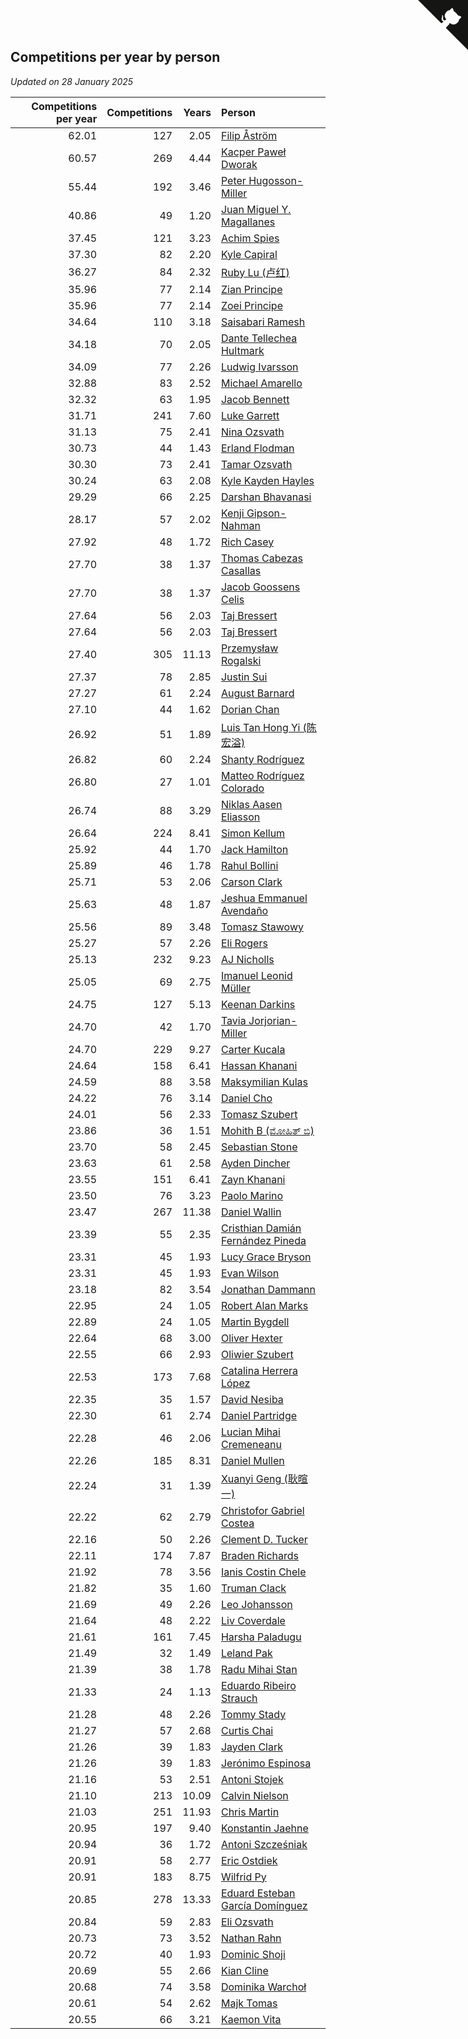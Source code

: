 ## Competitions per year by person

*Updated on 28 January 2025*

| Competitions per year | Competitions | Years | Person |
| ---: | ---: | ---: | :--- |
| 62.01 | 127 | 2.05 | [Filip Åström](https://www.worldcubeassociation.org/persons/2023ASTR01) |
| 60.57 | 269 | 4.44 | [Kacper Paweł Dworak](https://www.worldcubeassociation.org/persons/2020DWOR01) |
| 55.44 | 192 | 3.46 | [Peter Hugosson-Miller](https://www.worldcubeassociation.org/persons/2021HUGO01) |
| 40.86 | 49 | 1.20 | [Juan Miguel Y. Magallanes](https://www.worldcubeassociation.org/persons/2023MAGA09) |
| 37.45 | 121 | 3.23 | [Achim Spies](https://www.worldcubeassociation.org/persons/2021SPIE01) |
| 37.30 | 82 | 2.20 | [Kyle Capiral](https://www.worldcubeassociation.org/persons/2022CAPI02) |
| 36.27 | 84 | 2.32 | [Ruby Lu (卢红)](https://www.worldcubeassociation.org/persons/2022LURU01) |
| 35.96 | 77 | 2.14 | [Zian Principe](https://www.worldcubeassociation.org/persons/2022PRIN08) |
| 35.96 | 77 | 2.14 | [Zoei Principe](https://www.worldcubeassociation.org/persons/2022PRIN09) |
| 34.64 | 110 | 3.18 | [Saisabari Ramesh](https://www.worldcubeassociation.org/persons/2021RAME01) |
| 34.18 | 70 | 2.05 | [Dante Tellechea Hultmark](https://www.worldcubeassociation.org/persons/2023HULT01) |
| 34.09 | 77 | 2.26 | [Ludwig Ivarsson](https://www.worldcubeassociation.org/persons/2022IVAR01) |
| 32.88 | 83 | 2.52 | [Michael Amarello](https://www.worldcubeassociation.org/persons/2022AMAR09) |
| 32.32 | 63 | 1.95 | [Jacob Bennett](https://www.worldcubeassociation.org/persons/2023BENN04) |
| 31.71 | 241 | 7.60 | [Luke Garrett](https://www.worldcubeassociation.org/persons/2017GARR05) |
| 31.13 | 75 | 2.41 | [Nina Ozsvath](https://www.worldcubeassociation.org/persons/2022OZSV03) |
| 30.73 | 44 | 1.43 | [Erland Flodman](https://www.worldcubeassociation.org/persons/2023FLOD01) |
| 30.30 | 73 | 2.41 | [Tamar Ozsvath](https://www.worldcubeassociation.org/persons/2022OZSV04) |
| 30.24 | 63 | 2.08 | [Kyle Kayden Hayles](https://www.worldcubeassociation.org/persons/2022HAYL02) |
| 29.29 | 66 | 2.25 | [Darshan Bhavanasi](https://www.worldcubeassociation.org/persons/2022BHAV01) |
| 28.17 | 57 | 2.02 | [Kenji Gipson-Nahman](https://www.worldcubeassociation.org/persons/2023GIPS01) |
| 27.92 | 48 | 1.72 | [Rich Casey](https://www.worldcubeassociation.org/persons/2023CASE06) |
| 27.70 | 38 | 1.37 | [Thomas Cabezas Casallas](https://www.worldcubeassociation.org/persons/2023CASA08) |
| 27.70 | 38 | 1.37 | [Jacob Goossens Celis](https://www.worldcubeassociation.org/persons/2023CELI06) |
| 27.64 | 56 | 2.03 | [Taj Bressert](https://www.worldcubeassociation.org/persons/2023BRES01) |
| 27.64 | 56 | 2.03 | [Taj Bressert](https://www.worldcubeassociation.org/persons/2023BRES01) |
| 27.40 | 305 | 11.13 | [Przemysław Rogalski](https://www.worldcubeassociation.org/persons/2013ROGA02) |
| 27.37 | 78 | 2.85 | [Justin Sui](https://www.worldcubeassociation.org/persons/2022SUIJ01) |
| 27.27 | 61 | 2.24 | [August Barnard](https://www.worldcubeassociation.org/persons/2022BARN21) |
| 27.10 | 44 | 1.62 | [Dorian Chan](https://www.worldcubeassociation.org/persons/2023DORI01) |
| 26.92 | 51 | 1.89 | [Luis Tan Hong Yi (陈宏溢)](https://www.worldcubeassociation.org/persons/2023YILU01) |
| 26.82 | 60 | 2.24 | [Shanty Rodríguez](https://www.worldcubeassociation.org/persons/2022CUBI01) |
| 26.80 | 27 | 1.01 | [Matteo Rodríguez Colorado](https://www.worldcubeassociation.org/persons/2024COLO04) |
| 26.74 | 88 | 3.29 | [Niklas Aasen Eliasson](https://www.worldcubeassociation.org/persons/2021ELIA01) |
| 26.64 | 224 | 8.41 | [Simon Kellum](https://www.worldcubeassociation.org/persons/2016KELL12) |
| 25.92 | 44 | 1.70 | [Jack Hamilton](https://www.worldcubeassociation.org/persons/2023HAMI08) |
| 25.89 | 46 | 1.78 | [Rahul Bollini](https://www.worldcubeassociation.org/persons/2023BOLL01) |
| 25.71 | 53 | 2.06 | [Carson Clark](https://www.worldcubeassociation.org/persons/2023CLAR02) |
| 25.63 | 48 | 1.87 | [Jeshua Emmanuel Avendaño](https://www.worldcubeassociation.org/persons/2023AVEN01) |
| 25.56 | 89 | 3.48 | [Tomasz Stawowy](https://www.worldcubeassociation.org/persons/2021STAW01) |
| 25.27 | 57 | 2.26 | [Eli Rogers](https://www.worldcubeassociation.org/persons/2022ROGE05) |
| 25.13 | 232 | 9.23 | [AJ Nicholls](https://www.worldcubeassociation.org/persons/2015NICH04) |
| 25.05 | 69 | 2.75 | [Imanuel Leonid Müller](https://www.worldcubeassociation.org/persons/2022MULL02) |
| 24.75 | 127 | 5.13 | [Keenan Darkins](https://www.worldcubeassociation.org/persons/2019DARK02) |
| 24.70 | 42 | 1.70 | [Tavia Jorjorian-Miller](https://www.worldcubeassociation.org/persons/2023JORJ01) |
| 24.70 | 229 | 9.27 | [Carter Kucala](https://www.worldcubeassociation.org/persons/2015KUCA01) |
| 24.64 | 158 | 6.41 | [Hassan Khanani](https://www.worldcubeassociation.org/persons/2018KHAN26) |
| 24.59 | 88 | 3.58 | [Maksymilian Kulas](https://www.worldcubeassociation.org/persons/2021KULA02) |
| 24.22 | 76 | 3.14 | [Daniel Cho](https://www.worldcubeassociation.org/persons/2021CHOD01) |
| 24.01 | 56 | 2.33 | [Tomasz Szubert](https://www.worldcubeassociation.org/persons/2022SZUB02) |
| 23.86 | 36 | 1.51 | [Mohith B (ಮೋಹಿತ್ ಬಿ)](https://www.worldcubeassociation.org/persons/2023BMOH01) |
| 23.70 | 58 | 2.45 | [Sebastian Stone](https://www.worldcubeassociation.org/persons/2022STON09) |
| 23.63 | 61 | 2.58 | [Ayden Dincher](https://www.worldcubeassociation.org/persons/2022DINC01) |
| 23.55 | 151 | 6.41 | [Zayn Khanani](https://www.worldcubeassociation.org/persons/2018KHAN28) |
| 23.50 | 76 | 3.23 | [Paolo Marino](https://www.worldcubeassociation.org/persons/2021MARI04) |
| 23.47 | 267 | 11.38 | [Daniel Wallin](https://www.worldcubeassociation.org/persons/2013WALL03) |
| 23.39 | 55 | 2.35 | [Cristhian Damián Fernández Pineda](https://www.worldcubeassociation.org/persons/2022PINE05) |
| 23.31 | 45 | 1.93 | [Lucy Grace Bryson](https://www.worldcubeassociation.org/persons/2023BRYS01) |
| 23.31 | 45 | 1.93 | [Evan Wilson](https://www.worldcubeassociation.org/persons/2023WILS11) |
| 23.18 | 82 | 3.54 | [Jonathan Dammann](https://www.worldcubeassociation.org/persons/2021DAMM01) |
| 22.95 | 24 | 1.05 | [Robert Alan Marks](https://www.worldcubeassociation.org/persons/2024MARK03) |
| 22.89 | 24 | 1.05 | [Martin Bygdell](https://www.worldcubeassociation.org/persons/2024BYGD01) |
| 22.64 | 68 | 3.00 | [Oliver Hexter](https://www.worldcubeassociation.org/persons/2022HEXT01) |
| 22.55 | 66 | 2.93 | [Oliwier Szubert](https://www.worldcubeassociation.org/persons/2022SZUB01) |
| 22.53 | 173 | 7.68 | [Catalina Herrera López](https://www.worldcubeassociation.org/persons/2017LOPE31) |
| 22.35 | 35 | 1.57 | [David Nesiba](https://www.worldcubeassociation.org/persons/2023NESI01) |
| 22.30 | 61 | 2.74 | [Daniel Partridge](https://www.worldcubeassociation.org/persons/2022PART02) |
| 22.28 | 46 | 2.06 | [Lucian Mihai Cremeneanu](https://www.worldcubeassociation.org/persons/2023CREM01) |
| 22.26 | 185 | 8.31 | [Daniel Mullen](https://www.worldcubeassociation.org/persons/2016MULL04) |
| 22.24 | 31 | 1.39 | [Xuanyi Geng (耿暄一)](https://www.worldcubeassociation.org/persons/2023GENG02) |
| 22.22 | 62 | 2.79 | [Christofor Gabriel Costea](https://www.worldcubeassociation.org/persons/2022COST03) |
| 22.16 | 50 | 2.26 | [Clement D. Tucker](https://www.worldcubeassociation.org/persons/2022TUCK09) |
| 22.11 | 174 | 7.87 | [Braden Richards](https://www.worldcubeassociation.org/persons/2017RICH02) |
| 21.92 | 78 | 3.56 | [Ianis Costin Chele](https://www.worldcubeassociation.org/persons/2021CHEL01) |
| 21.82 | 35 | 1.60 | [Truman Clack](https://www.worldcubeassociation.org/persons/2023CLAC02) |
| 21.69 | 49 | 2.26 | [Leo Johansson](https://www.worldcubeassociation.org/persons/2022JOHA08) |
| 21.64 | 48 | 2.22 | [Liv Coverdale](https://www.worldcubeassociation.org/persons/2022COVE02) |
| 21.61 | 161 | 7.45 | [Harsha Paladugu](https://www.worldcubeassociation.org/persons/2017PALA08) |
| 21.49 | 32 | 1.49 | [Leland Pak](https://www.worldcubeassociation.org/persons/2023PAKL02) |
| 21.39 | 38 | 1.78 | [Radu Mihai Stan](https://www.worldcubeassociation.org/persons/2023STAN09) |
| 21.33 | 24 | 1.13 | [Eduardo Ribeiro Strauch](https://www.worldcubeassociation.org/persons/2023STRA33) |
| 21.28 | 48 | 2.26 | [Tommy Stady](https://www.worldcubeassociation.org/persons/2022STAD01) |
| 21.27 | 57 | 2.68 | [Curtis Chai](https://www.worldcubeassociation.org/persons/2022CHAI02) |
| 21.26 | 39 | 1.83 | [Jayden Clark](https://www.worldcubeassociation.org/persons/2023CLAR13) |
| 21.26 | 39 | 1.83 | [Jerónimo Espinosa](https://www.worldcubeassociation.org/persons/2023ESPI07) |
| 21.16 | 53 | 2.51 | [Antoni Stojek](https://www.worldcubeassociation.org/persons/2022STOJ03) |
| 21.10 | 213 | 10.09 | [Calvin Nielson](https://www.worldcubeassociation.org/persons/2014NIEL03) |
| 21.03 | 251 | 11.93 | [Chris Martin](https://www.worldcubeassociation.org/persons/2013MART03) |
| 20.95 | 197 | 9.40 | [Konstantin Jaehne](https://www.worldcubeassociation.org/persons/2015JAEH01) |
| 20.94 | 36 | 1.72 | [Antoni Szcześniak](https://www.worldcubeassociation.org/persons/2023SZCZ04) |
| 20.91 | 58 | 2.77 | [Eric Ostdiek](https://www.worldcubeassociation.org/persons/2022OSTD01) |
| 20.91 | 183 | 8.75 | [Wilfrid Py](https://www.worldcubeassociation.org/persons/2016PYWI01) |
| 20.85 | 278 | 13.33 | [Eduard Esteban García Domínguez](https://www.worldcubeassociation.org/persons/2011EDUA01) |
| 20.84 | 59 | 2.83 | [Eli Ozsvath](https://www.worldcubeassociation.org/persons/2022OZSV01) |
| 20.73 | 73 | 3.52 | [Nathan Rahn](https://www.worldcubeassociation.org/persons/2021RAHN01) |
| 20.72 | 40 | 1.93 | [Dominic Shoji](https://www.worldcubeassociation.org/persons/2023SHOJ01) |
| 20.69 | 55 | 2.66 | [Kian Cline](https://www.worldcubeassociation.org/persons/2022CLIN01) |
| 20.68 | 74 | 3.58 | [Dominika Warchoł](https://www.worldcubeassociation.org/persons/2021WARC01) |
| 20.61 | 54 | 2.62 | [Majk Tomas](https://www.worldcubeassociation.org/persons/2022TOMA05) |
| 20.55 | 66 | 3.21 | [Kaemon Vita](https://www.worldcubeassociation.org/persons/2021VITA01) |


<a href="https://github.com/jonatanklosko/wca_statistics" class="github-corner" aria-label="View source on Github"><svg width="80" height="80" viewBox="0 0 250 250" style="fill:#151513; color:#fff; position: absolute; top: 0; border: 0; right: 0;" aria-hidden="true"><path d="M0,0 L115,115 L130,115 L142,142 L250,250 L250,0 Z"></path><path d="M128.3,109.0 C113.8,99.7 119.0,89.6 119.0,89.6 C122.0,82.7 120.5,78.6 120.5,78.6 C119.2,72.0 123.4,76.3 123.4,76.3 C127.3,80.9 125.5,87.3 125.5,87.3 C122.9,97.6 130.6,101.9 134.4,103.2" fill="currentColor" style="transform-origin: 130px 106px;" class="octo-arm"></path><path d="M115.0,115.0 C114.9,115.1 118.7,116.5 119.8,115.4 L133.7,101.6 C136.9,99.2 139.9,98.4 142.2,98.6 C133.8,88.0 127.5,74.4 143.8,58.0 C148.5,53.4 154.0,51.2 159.7,51.0 C160.3,49.4 163.2,43.6 171.4,40.1 C171.4,40.1 176.1,42.5 178.8,56.2 C183.1,58.6 187.2,61.8 190.9,65.4 C194.5,69.0 197.7,73.2 200.1,77.6 C213.8,80.2 216.3,84.9 216.3,84.9 C212.7,93.1 206.9,96.0 205.4,96.6 C205.1,102.4 203.0,107.8 198.3,112.5 C181.9,128.9 168.3,122.5 157.7,114.1 C157.9,116.9 156.7,120.9 152.7,124.9 L141.0,136.5 C139.8,137.7 141.6,141.9 141.8,141.8 Z" fill="currentColor" class="octo-body"></path></svg></a><style>.github-corner:hover .octo-arm{animation:octocat-wave 560ms ease-in-out}@keyframes octocat-wave{0%,100%{transform:rotate(0)}20%,60%{transform:rotate(-25deg)}40%,80%{transform:rotate(10deg)}}@media (max-width:500px){.github-corner:hover .octo-arm{animation:none}.github-corner .octo-arm{animation:octocat-wave 560ms ease-in-out}}</style>
